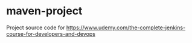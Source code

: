 # maven-project
Project source code for  	https://www.udemy.com/the-complete-jenkins-course-for-developers-and-devops
